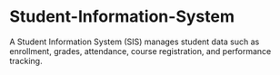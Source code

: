 # Student-Information-System
A Student Information System (SIS) manages student data such as enrollment, grades, attendance, course registration, and performance tracking.
